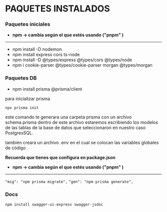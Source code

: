 # PAQUETES INSTALADOS

### Paquetes iniciales

- **npm -> cambia según el que estés usando ("pnpm" )**

---

- npm install -D nodemon
- npm install express cors ts-node
- npm install -D @types/express @types/cors @types/node
- npm i cookie-parser @types/cookie-parser morgan @types/morgan

### Paquetes DB

- npm install prisma @prisma/client

para inicializar prisma

`npx prisma init`

este comando te generara una carpeta prisma con un archivo schema.prisma dentro de este archivo estaremos escribiendo los modelos de las tablas de la base de datos que seleccionaron en nuestro caso PostgresSQL.

también creara un archivo .env en el cual se colocan las variables globales de código

**Recuerda que tienes que configura en package.json**

- **npm -> cambia según el que estés usando ("pnpm" )**

---

`"mig": "npm prisma migrate",`
`"gen": "npm prisma generate",`

### Docs

`npm install swagger-ui-express swagger-jsdoc`
